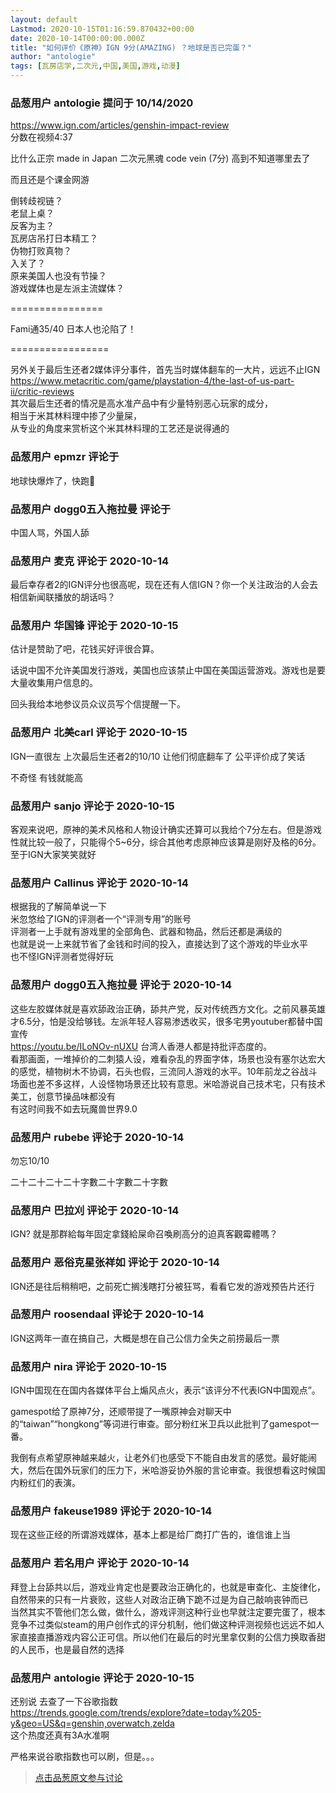 ```yaml
---
layout: default
Lastmod: 2020-10-15T01:16:59.870432+00:00
date: 2020-10-14T00:00:00.000Z
title: "如何评价《原神》IGN 9分(AMAZING) ？地球是否已完蛋？"
author: "antologie"
tags: [瓦房店学,二次元,中国,美国,游戏,动漫]
---
```



### 品葱用户 **antologie** 提问于 10/14/2020
    
https://www.ign.com/articles/genshin-impact-review  
分数在视频4:37  
  
比什么正宗 made in Japan 二次元黑魂 code vein (7分) 高到不知道哪里去了  
  
而且还是个课金网游  
  
倒转歧视链？  
老鼠上桌？  
反客为主？  
瓦房店吊打日本精工？  
伪物打败真物？  
入关了？  
原来美国人也没有节操？  
游戏媒体也是左派主流媒体？  
  
\================  
  
Fami通35/40 日本人也沦陷了！  
  
\=================  
  
另外关于最后生还者2媒体评分事件，首先当时媒体翻车的一大片，远远不止IGN  
https://www.metacritic.com/game/playstation-4/the-last-of-us-part-ii/critic-reviews  
其次最后生还者的情况是高水准产品中有少量特别恶心玩家的成分，  
相当于米其林料理中掺了少量屎，  
从专业的角度来赏析这个米其林料理的工艺还是说得通的
    
                

### 品葱用户 **epmzr** 评论于 
        
地球快爆炸了，快跑💨
        
                

### 品葱用户 **dogg0五入拖拉曼** 评论于 
        
中国人骂，外国人舔
        
                

### 品葱用户 **麦克** 评论于 2020-10-14
        
最后幸存者2的IGN评分也很高呢，现在还有人信IGN？你一个关注政治的人会去相信新闻联播放的胡话吗？
        
                

### 品葱用户 **华国锋** 评论于 2020-10-15
        
估计是赞助了吧，花钱买好评很合算。  
  
话说中国不允许美国发行游戏，美国也应该禁止中国在美国运营游戏。游戏也是要大量收集用户信息的。  
  
回头我给本地参议员众议员写个信提醒一下。
        
                

### 品葱用户 **北美carl** 评论于 2020-10-15
        
IGN一直很左 上次最后生还者2的10/10 让他们彻底翻车了 公平评价成了笑话  
  
不奇怪 有钱就能高
        
                

### 品葱用户 **sanjo** 评论于 2020-10-15
        
客观来说吧，原神的美术风格和人物设计确实还算可以我给个7分左右。但是游戏性就比较一般了，只能得个5~6分，综合其他考虑原神应该算是刚好及格的6分。  
至于IGN大家笑笑就好
        
                

### 品葱用户 **Callinus** 评论于 2020-10-14
        
根据我的了解简单说一下  
米忽悠给了IGN的评测者一个“评测专用”的账号  
评测者一上手就有游戏里的全部角色、武器和物品，然后还都是满级的  
也就是说一上来就节省了金钱和时间的投入，直接达到了这个游戏的毕业水平  
也不怪IGN评测者觉得好玩
        
                

### 品葱用户 **dogg0五入拖拉曼** 评论于 2020-10-14
        
这些左胶媒体就是喜欢舔政治正确，舔共产党，反对传统西方文化。之前风暴英雄才6.5分，怕是没给够钱。左派年轻人容易渗透收买，很多宅男youtuber都替中国宣传  
https://youtu.be/ILoNOv-nUXU 台湾人香港人都是持批评态度的。  
看那画面，一堆掉价的二刺猿人设，难看杂乱的界面字体，场景也没有塞尔达宏大的感觉，植物树木不协调，石头也假，三流同人游戏的水平。10年前龙之谷战斗场面也差不多这样，人设怪物场景还比较有意思。米哈游说自己技术宅，只有技术美工，创意节操品味都没有  
有这时间我不如去玩魔兽世界9.0
        
                

### 品葱用户 **rubebe** 评论于 2020-10-14
        
勿忘10/10  
  
二十二十二十二十字數二十字數二十字數
        
                

### 品葱用户 **巴拉刈** 评论于 2020-10-14
        
IGN? 就是那群給每年固定拿錢給屎命召喚刷高分的迫真客觀霉體嗎？
        
                

### 品葱用户 **恶俗克星张祥如** 评论于 2020-10-14
        
IGN还是往后稍稍吧，之前死亡搁浅瞎打分被狂骂，看看它发的游戏预告片还行
        
                

### 品葱用户 **roosendaal** 评论于 2020-10-14
        
IGN这两年一直在搞自己，大概是想在自己公信力全失之前捞最后一票
        
                

### 品葱用户 **nira** 评论于 2020-10-15
        
IGN中国现在在国内各媒体平台上煽风点火，表示“该评分不代表IGN中国观点”。  
  
gamespot给了原神7分，还顺带提了一嘴原神会对聊天中的“taiwan”“hongkong”等词进行审查。部分粉红米卫兵以此批判了gamespot一番。  
  
我倒有点希望原神越来越火，让老外们也感受下不能自由发言的感觉。最好能闹大，然后在国外玩家们的压力下，米哈游妥协外服的言论审查。我很想看这时候国内粉红们的表演。
        
                

### 品葱用户 **fakeuse1989** 评论于 2020-10-14
        
现在这些正经的所谓游戏媒体，基本上都是给厂商打广告的，谁信谁上当
        
                

### 品葱用户 **若名用户** 评论于 2020-10-14
        
拜登上台舔共以后，游戏业肯定也是要政治正确化的，也就是审查化、主旋律化，自然带来的只有一片衰败，这些人对政治正确下跪不过是为自己敲响丧钟而已  
当然其实不管他们怎么做，做什么，游戏评测这种行业也早就注定要完蛋了，根本竞争不过类似steam的用户创作式的评分机制，他们做这种评测视频也远远不如人家直接直播游戏内容公正可信。所以他们在最后的时光里拿仅剩的公信力换取香甜的人民币，也是最自然的选择
        
                

### 品葱用户 **antologie** 评论于 2020-10-15
        
还别说 去查了一下谷歌指数  
https://trends.google.com/trends/explore?date=today%205-y&geo=US&q=genshin,overwatch,zelda  
这个热度还真有3A水准啊  
  
严格来说谷歌指数也可以刷，但是。。。
        
                





> [点击品葱原文参与讨论](https://pincong.rocks/question/32219)

